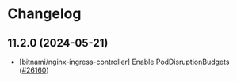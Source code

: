 # Changelog

## 11.2.0 (2024-05-21)

* [bitnami/nginx-ingress-controller] Enable PodDisruptionBudgets ([#26160](https://github.com/bitnami/charts/pulls/26160))
